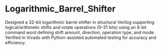 # Logarithmic_Barrel_Shifter
Designed a 32-bit logarithmic barrel shifter in structural Verilog supporting logical/arithmetic shifts and rotate operations (0–31 bits) using an 8-bit command word defining shift amount, direction, operation type, and mode. Verified in Vivado with Python-assisted automated testing for accuracy and efficiency.
